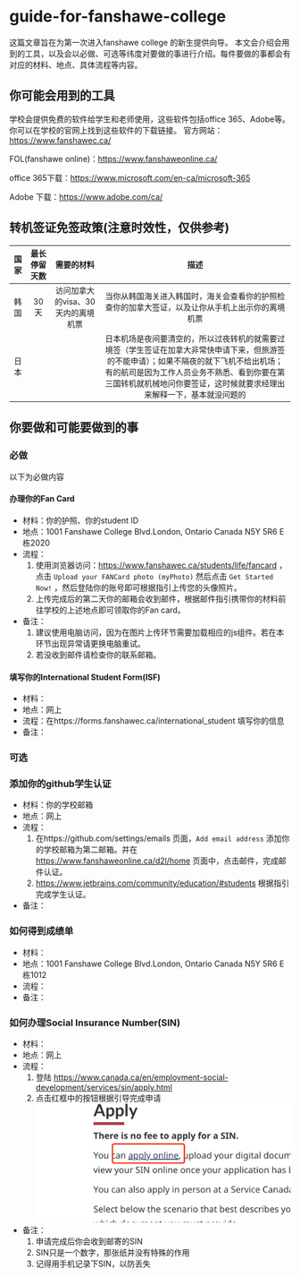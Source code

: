 # guide-for-fanshawe-college

这篇文章旨在为第一次进入fanshawe college 的新生提供向导。
本文会介绍会用到的工具，以及会以必做、可选等纬度对要做的事进行介绍。每件要做的事都会有对应的材料、地点、具体流程等内容。

## 你可能会用到的工具

学校会提供免费的软件给学生和老师使用，这些软件包括office 365、Adobe等。你可以在学校的官网上找到这些软件的下载链接。
官方网站：https://www.fanshawec.ca/  

FOL(fanshawe online)：https://www.fanshaweonline.ca/

office 365下载：https://www.microsoft.com/en-ca/microsoft-365

Adobe 下载：https://www.adobe.com/ca/

## 转机签证免签政策(注意时效性，仅供参考)
| 国家 | 最长停留天数 |        需要的材料         |                                  描述                                   |
|:--:|:------:|:--------------------:|:---------------------------------------------------------------------:|
| 韩国 |  30天   | 访问加拿大的visa、30天内的离境机票 |           当你从韩国海关进入韩国时，海关会查看你的护照检查你的加拿大签证，以及让你从手机上出示你的离境机票            |
| 日本 |        |                  | 日本机场是夜间要清空的，所以过夜转机的就需要过境签（学生签证在加拿大非常快申请下来，但旅游签的不能申请）；如果不隔夜的就下飞机不给出机场；有的航司是因为工作人员业务不熟悉、看到你要在第三国转机就机械地问你要签证，这时候就要求经理出来解释一下，基本就没问题的 |

## 你要做和可能要做到的事

### 必做

以下为必做内容

#### 办理你的Fan Card

- 材料：你的护照、你的student ID
- 地点：1001 Fanshawe College Blvd.London, Ontario Canada N5Y 5R6 E栋2020
- 流程：
  1. 使用浏览器访问：https://www.fanshawec.ca/students/life/fancard ， 点击 `Upload your FANCard photo (myPhoto)` 然后点击 `Get Started Now!` ，然后登陆你的账号即可根据指引上传您的头像照片。
  2. 上传完成后的第二天你的邮箱会收到邮件，根据邮件指引携带你的材料前往学校的上述地点即可领取你的Fan card。
- 备注：
  1. 建议使用电脑访问，因为在图片上传环节需要加载相应的js组件。若在本环节出现异常请更换电脑重试。
  2. 若没收到邮件请检查你的联系邮箱。

#### 填写你的International Student Form(ISF)

- 材料：
- 地点：网上
- 流程：在https://forms.fanshawec.ca/international_student 填写你的信息
- 备注：

### 可选 

### 添加你的github学生认证

- 材料：你的学校邮箱
- 地点：网上
- 流程：
  1. 在https://github.com/settings/emails 页面，` Add email address ` 添加你的学校邮箱为第二邮箱。并在 https://www.fanshaweonline.ca/d2l/home 页面中，点击邮件，完成邮件认证。
  2. https://www.jetbrains.com/community/education/#students 根据指引完成学生认证。
- 备注：

### 如何得到成绩单
- 材料：
- 地点：1001 Fanshawe College Blvd.London, Ontario Canada N5Y 5R6 E栋1012
- 流程：
- 备注：

### 如何办理Social Insurance Number(SIN)
- 材料：
- 地点：网上
- 流程：
  1. 登陆 https://www.canada.ca/en/employment-social-development/services/sin/apply.html 
  2. 点击红框中的按钮根据引导完成申请  ![apply_SIN_1.png](images%2Fapply_SIN_1.png)
- 备注：
  1. 申请完成后你会收到邮寄的SIN
  2. SIN只是一个数字，那张纸并没有特殊的作用
  3. 记得用手机记录下SIN，以防丢失
